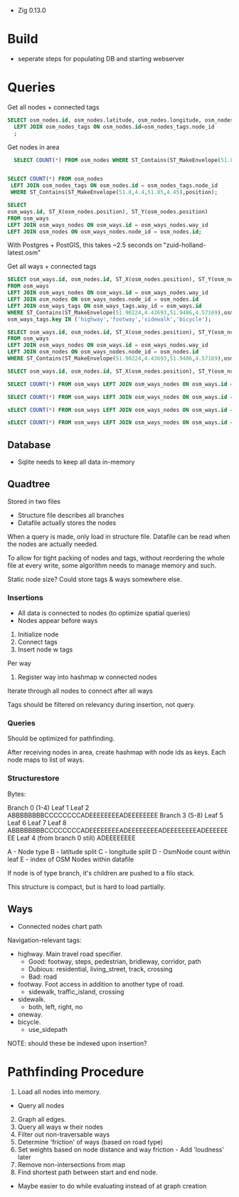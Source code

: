 - Zig 0.13.0

# Build

- seperate steps for populating DB and starting webserver

# Queries

Get all nodes + connected tags
```sql
SELECT osm_nodes.id, osm_nodes.latitude, osm_nodes.longitude, osm_nodes_tags.key, osm_nodes_tags.value FROM osm_nodes
  LEFT JOIN osm_nodes_tags ON osm_nodes.id=osm_nodes_tags.node_id
  ;
```

Get nodes in area
```sql
  SELECT COUNT(*) FROM osm_nodes WHERE ST_Contains(ST_MakeEnvelope(51.8,4.4,51.85,4.45),position);
```
```sql

SELECT COUNT(*) FROM osm_nodes 
 LEFT JOIN osm_nodes_tags ON osm_nodes.id = osm_nodes_tags.node_id
 WHERE ST_Contains(ST_MakeEnvelope(51.8,4.4,51.85,4.45),position);
```
```sql
SELECT
osm_ways.id, ST_X(osm_nodes.position), ST_Y(osm_nodes.position)
FROM osm_ways
LEFT JOIN osm_ways_nodes ON osm_ways.id = osm_ways_nodes.way_id
LEFT JOIN osm_nodes ON osm_ways_nodes.node_id = osm_nodes.id;
```

With Postgres + PostGIS, this takes ~2.5 seconds on "zuid-holland-latest.osm"

Get all ways + connected tags
```sql
SELECT osm_ways.id, osm_nodes.id, ST_X(osm_nodes.position), ST_Y(osm_nodes.position), osm_ways_tags.key, osm_ways_tags.value
FROM osm_ways
LEFT JOIN osm_ways_nodes ON osm_ways.id = osm_ways_nodes.way_id
LEFT JOIN osm_nodes ON osm_ways_nodes.node_id = osm_nodes.id
LEFT JOIN osm_ways_tags ON osm_ways_tags.way_id = osm_ways.id
WHERE ST_Contains(ST_MakeEnvelope(51.90224,4.43693,51.9486,4.57169),osm_nodes.position) AND
osm_ways_tags.key IN ('highway','footway','sidewalk','bicycle');

SELECT osm_ways.id, osm_nodes.id, ST_X(osm_nodes.position), ST_Y(osm_nodes.position), osm_ways_tags.key, osm_ways_tags.value
FROM osm_ways
LEFT JOIN osm_ways_nodes ON osm_ways.id = osm_ways_nodes.way_id
LEFT JOIN osm_nodes ON osm_ways_nodes.node_id = osm_nodes.id
WHERE ST_Contains(ST_MakeEnvelope(51.90224,4.43693,51.9486,4.57169),osm_nodes.position);
```
```sql
SELECT osm_ways.id, osm_nodes.id, ST_X(osm_nodes.position), ST_Y(osm_nodes.position), osm_ways_tags.key, osm_ways_tags.value FROM osm_ways LEFT JOIN osm_ways_nodes ON osm_ways.id = osm_ways_nodes.way_id LEFT JOIN osm_nodes ON osm_ways_nodes.node_id = osm_nodes.id LEFT JOIN osm_ways_tags ON osm_ways_tags.way_id = osm_ways.id WHERE ST_Contains(ST_MakeEnvelope(0,0,100,100),osm_nodes.position) AND osm_ways_tags.key IN ('highway','footway','sidewalk','bicycle');

SELECT COUNT(*) FROM osm_ways LEFT JOIN osm_ways_nodes ON osm_ways.id = osm_ways_nodes.way_id LEFT JOIN osm_nodes ON osm_ways_nodes.node_id = osm_nodes.id LEFT JOIN osm_ways_tags ON osm_ways_tags.way_id = osm_ways.id WHERE ST_Contains(ST_MakeEnvelope(0,0,100,100),osm_nodes.position) AND osm_ways_tags.key IN ('highway','footway','sidewalk','bicycle');

SELECT COUNT(*) FROM osm_ways LEFT JOIN osm_ways_nodes ON osm_ways.id = osm_ways_nodes.way_id LEFT JOIN osm_nodes ON osm_ways_nodes.node_id = osm_nodes.id LEFT JOIN osm_ways_tags ON osm_ways_tags.way_id = osm_ways.id WHERE ST_Contains(ST_MakeEnvelope(0,0,100,100),osm_nodes.position);

sELECT COUNT(*) FROM osm_ways LEFT JOIN osm_ways_nodes ON osm_ways.id = osm_ways_nodes.way_id LEFT JOIN osm_nodes ON osm_ways_nodes.node_id = osm_nodes.id WHERE ST_Contains(ST_MakeEnvelope(51.90224,4.43693,51.9486,4.57169),osm_nodes.position);

sELECT COUNT(*) FROM osm_ways LEFT JOIN osm_ways_nodes ON osm_ways.id = osm_ways_nodes.way_id LEFT JOIN osm_nodes ON osm_ways_nodes.node_id = osm_nodes.id WHERE ST_Contains(ST_MakeEnvelope(0,0,100,100),osm_nodes.position);
```

## Database

- Sqlite needs to keep all data in-memory

## Quadtree

Stored in two files
- Structure file describes all branches
- Datafile actually stores the nodes

When a query is made, only load in structure file. Datafile can be read when the nodes are actually needed.

To allow for tight packing of nodes and tags, without reordering the whole file at every write, some algorithm needs to manage memory and such.

Static node size? Could store tags & ways somewhere else.

### Insertions

- All data is connected to nodes (to optimize spatial queries)
- Nodes appear before ways

1. Initialize node
2. Connect tags
3. Insert node w tags

Per way
1. Register way into hashmap w connected nodes

Iterate through all nodes to connect after all ways

Tags should be filtered on relevancy during insertion, not query.

### Queries

Should be optimized for pathfinding.

After receiving nodes in area, create hashmap with node ids as keys. Each node maps to list of ways.

### Structurestore

Bytes:

Branch 0 (1-4)   Leaf 1    Leaf 2    
ABBBBBBBBCCCCCCCCADEEEEEEEEADEEEEEEEE
Branch 3 (5-8)   Leaf 5    Leaf 6    Leaf 7    Leaf 8    
ABBBBBBBBCCCCCCCCADEEEEEEEEADEEEEEEEEADEEEEEEEEADEEEEEEEE
Leaf 4 (from branch 0 still)
ADEEEEEEEE

A - Node type
B - latitude split
C - longitude split
D - OsmNode count within leaf
E - index of OSM Nodes within datafile

If node is of type branch, it's children are pushed to a filo stack.

This structure is compact, but is hard to load partially.

## Ways

- Connected nodes chart path

Navigation-relevant tags:

- highway. Main travel road specifier.
  - Good: footway, steps, pedestrian, bridleway, corridor, path 
  - Dubious: residential, living_street, track, crossing
  - Bad: road
- footway. Foot access in addition to another type of road.
  - sidewalk, traffic_island, crossing
- sidewalk.
  - both, left, right, no
- oneway.
- bicycle. 
  - use_sidepath

NOTE: should these be indexed upon insertion?

# Pathfinding Procedure

1. Load all nodes into memory.
  - Query all nodes
2. Graph all edges.
  1. Query all ways w their nodes
  2. Filter out non-traversable ways
  3. Determine 'friction' of ways (based on road type)
  4. Set weights based on node distance and way friction
    - Add 'loudness' later
  5. Remove non-intersections from map
3. Find shortest path between start and end node.
  - Maybe easier to do while evaluating instead of at graph creation

